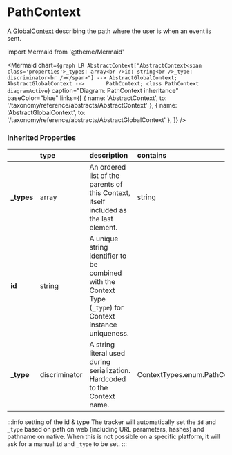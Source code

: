 # PathContext

A [GlobalContext](/taxonomy/reference/global-contexts/overview.md) describing the path where the user is when an event is sent.

import Mermaid from '@theme/Mermaid'

<Mermaid chart={`
    graph LR
      AbstractContext["AbstractContext<span class='properties'>_types: array<br />id: string<br />_type: discriminator<br /></span>"] --> AbstractGlobalContext;
      AbstractGlobalContext -->       PathContext;
    class PathContext diagramActive
  `}
  caption="Diagram: PathContext inheritance"
  baseColor="blue"
  links={[
{ name: 'AbstractContext', to: '/taxonomy/reference/abstracts/AbstractContext' }, { name: 'AbstractGlobalContext', to: '/taxonomy/reference/abstracts/AbstractGlobalContext' },   ]}
/>

### Inherited Properties

|             | type          | description                                                                                                | contains                      |
|:------------|:--------------|:-----------------------------------------------------------------------------------------------------------|:------------------------------|
| **\_types** | array         | An ordered list of the parents of this Context, itself included as the last element.                       | string                        |
| **id**      | string        | A unique string identifier to be combined with the Context Type (`_type`) for Context instance uniqueness. |                               |
| **\_type**  | discriminator | A string literal used during serialization. Hardcoded to the Context name.                                 | ContextTypes.enum.PathContext |

:::info setting of the id & type
The tracker will automatically set the `id` and `_type` based on path on web (including URL parameters, hashes) and pathname on native. When this is not possible on a specific platform, it will ask for a manual `id` and `_type` to be set.
:::
